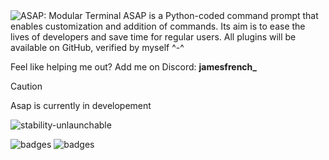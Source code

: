 <!-- <h1 align="center"><code>ASAP</code></h1> -->
<img src="https://jamesfrench.fr/asap/banner.png" alt="ASAP: Modular Terminal">
ASAP is a Python-coded command prompt that enables customization and addition of commands. Its aim is to ease the lives of developers and save time for regular users. All plugins will be available on GitHub, verified by myself ^-^

Feel like helping me out? Add me on Discord: **jamesfrench_**

> [!CAUTION]
> Asap is currently in developement

![stability-unlaunchable](https://jamesfrench.fr/proBadges/Unlaunchable.svg?)

![badges](https://jamesfrench.fr/proBadges/BuiltwithLove.svg) ![badges](https://jamesfrench.fr/proBadges/MadewithPython.svg)
